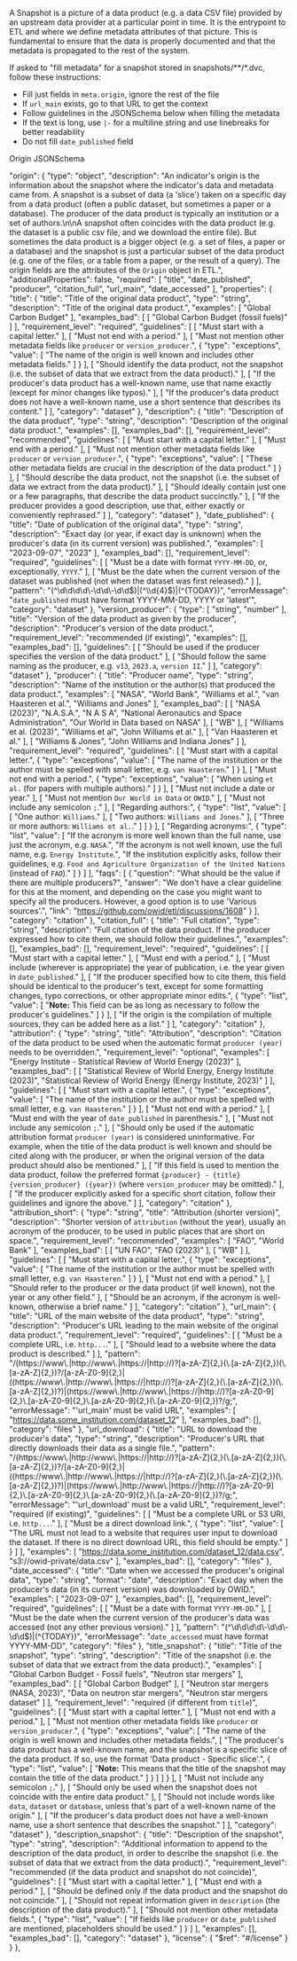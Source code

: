 A Snapshot is a picture of a data product (e.g. a data CSV file) provided by an upstream data provider at a particular point in time. It is the entrypoint to ETL and where we define metadata attributes of that picture. This is fundamental to ensure that the data is properly documented and that the metadata is propagated to the rest of the system.


If asked to "fill metadata" for a snapshot stored in snapshots/**/*.dvc, follow these instructions:
- Fill just fields in `meta.origin`, ignore the rest of the file
- If `url_main` exists, go to that URL to get the context
- Follow guidelines in the JSONSchema below when filling the metadata
- If the text is long, use `|-` for a multiline string and use linebreaks for better readability
- Do not fill `date_published` field


Origin JSONSchema

"origin": {
    "type": "object",
    "description": "An indicator's origin is the information about the snapshot where the indicator's data and metadata came from. A snapshot is a subset of data (a 'slice') taken on a specific day from a data product (often a public dataset, but sometimes a paper or a database). The producer of the data product is typically an institution or a set of authors.\n\nA snapshot often coincides with the data product (e.g. the dataset is a public csv file, and we download the entire file). But sometimes the data product is a bigger object (e.g. a set of files, a paper or a database) and the snapshot is just a particular subset of the data product (e.g. one of the files, or a table from a paper, or the result of a query). The origin fields are the attributes of the `Origin` object in ETL.",
    "additionalProperties": false,
    "required": [
      "title",
      "date_published",
      "producer",
      "citation_full",
      "url_main",
      "date_accessed"
    ],
    "properties": {
      "title": {
        "title": "Title of the original data product",
        "type": "string",
        "description": "Title of the original data product.",
        "examples": [
          "Global Carbon Budget"
        ],
        "examples_bad": [
          [
            "Global Carbon Budget (fossil fuels)"
          ]
        ],
        "requirement_level": "required",
        "guidelines": [
          [
            "Must start with a capital letter."
          ],
          [
            "Must not end with a period."
          ],
          [
            "Must not mention other metadata fields like `producer` or `version_producer`.",
            {
              "type": "exceptions",
              "value": [
                "The name of the origin is well known and includes other metadata fields."
              ]
            }
          ],
          [
            "Should identify the data product, not the snapshot (i.e. the subset of data that we extract from the data product)."
          ],
          [
            "If the producer's data product has a well-known name, use that name exactly (except for minor changes like typos)."
          ],
          [
            "If the producer's data product does not have a well-known name, use a short sentence that describes its content."
          ]
        ],
        "category": "dataset"
      },
      "description": {
        "title": "Description of the data product",
        "type": "string",
        "description": "Description of the original data product.",
        "examples": [],
        "examples_bad": [],
        "requirement_level": "recommended",
        "guidelines": [
          [
            "Must start with a capital letter."
          ],
          [
            "Must end with a period."
          ],
          [
            "Must not mention other metadata fields like `producer` or `version_producer`.",
            {
              "type": "exceptions",
              "value": [
                "These other metadata fields are crucial in the description of the data product."
              ]
            }
          ],
          [
            "Should describe the data product, not the snapshot (i.e. the subset of data we extract from the data product)."
          ],
          [
            "Should ideally contain just one or a few paragraphs, that describe the data product succinctly."
          ],
          [
            "If the producer provides a good description, use that, either exactly or conveniently rephrased."
          ]
        ],
        "category": "dataset"
      },
      "date_published": {
        "title": "Date of publication of the original data",
        "type": "string",
        "description": "Exact day (or year, if exact day is unknown) when the producer's data (in its current version) was published.",
        "examples": [
          "2023-09-07",
          "2023"
        ],
        "examples_bad": [],
        "requirement_level": "required",
        "guidelines": [
          [
            "Must be a date with format `YYYY-MM-DD`, or, exceptionally, `YYYY`."
          ],
          [
            "Must be the date when the current version of the dataset was published (not when the dataset was first released)."
          ]
        ],
        "pattern": "(^\\d\\d\\d\\d\\-\\d\\d\\-\\d\\d$)|(^\\d{4}$)|(^{TODAY})",
        "errorMessage": "`date_published` must have format YYYY-MM-DD, YYYY or 'latest'",
        "category": "dataset"
      },
      "version_producer": {
        "type": [
          "string",
          "number"
        ],
        "title": "Version of the data product as given by the producer",
        "description": "Producer's version of the data product.",
        "requirement_level": "recommended (if existing)",
        "examples": [],
        "examples_bad": [],
        "guidelines": [
          [
            "Should be used if the producer specifies the version of the data product."
          ],
          [
            "Should follow the same naming as the producer, e.g. `v13`, `2023.a`, `version II`."
          ]
        ],
        "category": "dataset"
      },
      "producer": {
        "title": "Producer name",
        "type": "string",
        "description": "Name of the institution or the author(s) that produced the data product.",
        "examples": [
          "NASA",
          "World Bank",
          "Williams et al.",
          "van Haasteren et al.",
          "Williams and Jones"
        ],
        "examples_bad": [
          [
            "NASA (2023)",
            "N.A.S.A.",
            "N A S A",
            "National Aeronautics and Space Administration",
            "Our World in Data based on NASA"
          ],
          [
            "WB"
          ],
          [
            "Williams et al. (2023)",
            "Williams et al",
            "John Williams et al."
          ],
          [
            "Van Haasteren et al."
          ],
          [
            "Williams & Jones",
            "John Williams and Indiana Jones"
          ]
        ],
        "requirement_level": "required",
        "guidelines": [
          [
            "Must start with a capital letter.",
            {
              "type": "exceptions",
              "value": [
                "The name of the institution or the author must be spelled with small letter, e.g. `van Haasteren`."
              ]
            }
          ],
          [
            "Must not end with a period.",
            {
              "type": "exceptions",
              "value": [
                "When using `et al.` (for papers with multiple authors)."
              ]
            }
          ],
          [
            "Must not include a date or year."
          ],
          [
            "Must not mention `Our World in Data` or `OWID`."
          ],
          [
            "Must not include any semicolon `;`."
          ],
          [
            "Regarding authors:",
            {
              "type": "list",
              "value": [
                [
                  "One author: `Williams`."
                ],
                [
                  "Two authors: `Williams and Jones`."
                ],
                [
                  "Three or more authors: `Williams et al.`."
                ]
              ]
            }
          ],
          [
            "Regarding acronyms:",
            {
              "type": "list",
              "value": [
                "If the acronym is more well known than the full name, use just the acronym, e.g. `NASA`.",
                "If the acronym is not well known, use the full name, e.g. `Energy Institute`.",
                "If the institution explicitly asks, follow their guidelines, e.g. `Food and Agriculture Organization of the United Nations` (instead of `FAO`)."
              ]
            }
          ]
        ],
        "faqs": [
          {
            "question": "What should be the value if there are multiple producers?",
            "answer": "We don't have a clear guideline for this at the moment, and depending on the case you might want to specify all the producers. However, a good option is to use 'Various sources'.",
            "link": "https://github.com/owid/etl/discussions/1608"
          }
        ],
        "category": "citation"
      },
      "citation_full": {
        "title": "Full citation",
        "type": "string",
        "description": "Full citation of the data product. If the producer expressed how to cite them, we should follow their guidelines.",
        "examples": [],
        "examples_bad": [],
        "requirement_level": "required",
        "guidelines": [
          [
            "Must start with a capital letter."
          ],
          [
            "Must end with a period."
          ],
          [
            "Must include (wherever is appropriate) the year of publication, i.e. the year given in `date_published`."
          ],
          [
            "If the producer specified how to cite them, this field should be identical to the producer's text, except for some formatting changes, typo corrections, or other appropriate minor edits.",
            {
              "type": "list",
              "value": [
                "**Note:** This field can be as long as necessary to follow the producer's guidelines."
              ]
            }
          ],
          [
            "If the origin is the compilation of multiple sources, they can be added here as a list."
          ]
        ],
        "category": "citation"
      },
      "attribution": {
        "type": "string",
        "title": "Attribution",
        "description": "Citation of the data product to be used when the automatic format `producer (year)` needs to be overridden.",
        "requirement_level": "optional",
        "examples": [
          "Energy Institute - Statistical Review of World Energy (2023)"
        ],
        "examples_bad": [
          [
            "Statistical Review of World Energy, Energy Institute (2023)",
            "Statistical Review of World Energy (Energy Institute, 2023)"
          ]
        ],
        "guidelines": [
          [
            "Must start with a capital letter.",
            {
              "type": "exceptions",
              "value": [
                "The name of the institution or the author must be spelled with small letter, e.g. `van Haasteren`."
              ]
            }
          ],
          [
            "Must not end with a period."
          ],
          [
            "Must end with the year of `date_published` in parenthesis."
          ],
          [
            "Must not include any semicolon `;`."
          ],
          [
            "Should only be used if the automatic attribution format `producer (year)` is considered uninformative. For example, when the title of the data product is well known and should be cited along with the producer, or when the original version of the data product should also be mentioned."
          ],
          [
            "If this field is used to mention the data product, follow the preferred format `{producer} - {title} {version_producer} ({year})` (where `version_producer` may be omitted)."
          ],
          [
            "If the producer explicitly asked for a specific short citation, follow their guidelines and ignore the above."
          ]
        ],
        "category": "citation"
      },
      "attribution_short": {
        "type": "string",
        "title": "Attribution (shorter version)",
        "description": "Shorter version of `attribution` (without the year), usually an acronym of the producer, to be used in public places that are short on space.",
        "requirement_level": "recommended",
        "examples": [
          "FAO",
          "World Bank"
        ],
        "examples_bad": [
          [
            "UN FAO",
            "FAO (2023)"
          ],
          [
            "WB"
          ]
        ],
        "guidelines": [
          [
            "Must start with a capital letter.",
            {
              "type": "exceptions",
              "value": [
                "The name of the institution or the author must be spelled with small letter, e.g. `van Haasteren`."
              ]
            }
          ],
          [
            "Must not end with a period."
          ],
          [
            "Should refer to the producer or the data product (if well known), not the year or any other field."
          ],
          [
            "Should be an acronym, if the acronym is well-known, otherwise a brief name."
          ]
        ],
        "category": "citation"
      },
      "url_main": {
        "title": "URL of the main website of the data product",
        "type": "string",
        "description": "Producer's URL leading to the main website of the original data product.",
        "requirement_level": "required",
        "guidelines": [
          [
            "Must be a complete URL, i.e. `http...`."
          ],
          [
            "Should lead to a website where the data product is described."
          ]
        ],
        "pattern": "/(https:\/\/www\\.|http:\/\/www\\.|https:\/\/|http:\/\/)?[a-zA-Z]{2,}(\\.[a-zA-Z]{2,})(\\.[a-zA-Z]{2,})?\/[a-zA-Z0-9]{2,}|((https:\/\/www\\.|http:\/\/www\\.|https:\/\/|http:\/\/)?[a-zA-Z]{2,}(\\.[a-zA-Z]{2,})(\\.[a-zA-Z]{2,})?)|(https:\/\/www\\.|http:\/\/www\\.|https:\/\/|http:\/\/)?[a-zA-Z0-9]{2,}\\.[a-zA-Z0-9]{2,}\\.[a-zA-Z0-9]{2,}(\\.[a-zA-Z0-9]{2,})?/g;",
        "errorMessage": "'url_main' must be valid URL",
        "examples": [
          "https://data.some_institution.com/dataset_12"
        ],
        "examples_bad": [],
        "category": "files"
      },
      "url_download": {
        "title": "URL to download the producer's data",
        "type": "string",
        "description": "Producer's URL that directly downloads their data as a single file.",
        "pattern": "/(https:\/\/www\\.|http:\/\/www\\.|https:\/\/|http:\/\/)?[a-zA-Z]{2,}(\\.[a-zA-Z]{2,})(\\.[a-zA-Z]{2,})?\/[a-zA-Z0-9]{2,}|((https:\/\/www\\.|http:\/\/www\\.|https:\/\/|http:\/\/)?[a-zA-Z]{2,}(\\.[a-zA-Z]{2,})(\\.[a-zA-Z]{2,})?)|(https:\/\/www\\.|http:\/\/www\\.|https:\/\/|http:\/\/)?[a-zA-Z0-9]{2,}\\.[a-zA-Z0-9]{2,}\\.[a-zA-Z0-9]{2,}(\\.[a-zA-Z0-9]{2,})?/g;",
        "errorMessage": "'url_download' must be a valid URL",
        "requirement_level": "required (if existing)",
        "guidelines": [
          [
            "Must be a complete URL or S3 URI, i.e. `http...`."
          ],
          [
            "Must be a direct download link.",
            {
              "type": "list",
              "value": [
                "The URL must not lead to a website that requires user input to download the dataset. If there is no direct download URL, this field should be empty."
              ]
            }
          ]
        ],
        "examples": [
          "https://data.some_institution.com/dataset_12/data.csv",
          "s3://owid-private/data.csv"
        ],
        "examples_bad": [],
        "category": "files"
      },
      "date_accessed": {
        "title": "Date when we accessed the producer's original data",
        "type": "string",
        "format": "date",
        "description": "Exact day when the producer's data (in its current version) was downloaded by OWID.",
        "examples": [
          "2023-09-07"
        ],
        "examples_bad": [],
        "requirement_level": "required",
        "guidelines": [
          [
            "Must be a date with format `YYYY-MM-DD`."
          ],
          [
            "Must be the date when the current version of the producer's data was accessed (not any other previous version)."
          ]
        ],
        "pattern": "(^\\d\\d\\d\\d\\-\\d\\d\\-\\d\\d$)|(^{TODAY})",
        "errorMessage": "`date_accessed` must have format YYYY-MM-DD",
        "category": "files"
      },
      "title_snapshot": {
        "title": "Title of the snapshot",
        "type": "string",
        "description": "Title of the snapshot (i.e. the subset of data that we extract from the data product).",
        "examples": [
          "Global Carbon Budget - Fossil fuels",
          "Neutron star mergers"
        ],
        "examples_bad": [
          [
            "Global Carbon Budget"
          ],
          [
            "Neutron star mergers (NASA, 2023)",
            "Data on neutron star mergers",
            "Neutron star mergers dataset"
          ]
        ],
        "requirement_level": "required (if different from `title`)",
        "guidelines": [
          [
            "Must start with a capital letter."
          ],
          [
            "Must not end with a period."
          ],
          [
            "Must not mention other metadata fields like `producer` or `version_producer`.",
            {
              "type": "exceptions",
              "value": [
                "The name of the origin is well known and includes other metadata fields.",
                [
                  "The producer's data product has a well-known name, and the snapshot is a specific slice of the data product. If so, use the format 'Data product - Specific slice'.",
                  {
                    "type": "list",
                    "value": [
                      "**Note:** This means that the title of the snapshot may contain the title of the data product."
                    ]
                  }
                ]
              ]
            }
          ],
          [
            "Must not include any semicolon `;`."
          ],
          [
            "Should only be used when the snapshot does not coincide with the entire data product."
          ],
          [
            "Should not include words like `data`, `dataset` or `database`, unless that's part of a well-known name of the origin."
          ],
          [
            "If the producer's data product does not have a well-known name, use a short sentence that describes the snapshot."
          ]
        ],
        "category": "dataset"
      },
      "description_snapshot": {
        "title": "Description of the snapshot",
        "type": "string",
        "description": "Additional information to append to the description of the data product, in order to describe the snapshot (i.e. the subset of data that we extract from the data product).",
        "requirement_level": "recommended (if the data product and snapshot do not coincide)",
        "guidelines": [
          [
            "Must start with a capital letter."
          ],
          [
            "Must end with a period."
          ],
          [
            "Should be defined only if the data product and the snapshot do not coincide."
          ],
          [
            "Should not repeat information given in `description` (the description of the data product)."
          ],
          [
            "Should not mention other metadata fields.",
            {
              "type": "list",
              "value": [
                "If fields like `producer` or `date_published` are mentioned, placeholders should be used."
              ]
            }
          ]
        ],
        "examples": [],
        "examples_bad": [],
        "category": "dataset"
      },
      "license": {
        "$ref": "#/license"
      }
    }
  },

